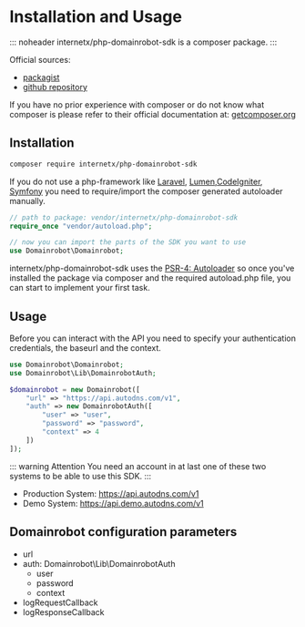 # Installation and Usage

::: noheader
internetx/php-domainrobot-sdk is a composer package. 
:::

Official sources:

* [packagist](https://packagist.org/packages/internetx/php-domainrobot-sdk)
* [github repository](https://github.com/InterNetX/php-domainrobot-sdk)

If you have no prior experience with composer or do not know what composer is please refer to their official documentation at: [getcomposer.org](https://getcomposer.org)

## Installation

```bash
composer require internetx/php-domainrobot-sdk
```

If you do not use a php-framework like [Laravel](https://laravel.com), [Lumen](https://lumen.laravel.com),[CodeIgniter](https://codeigniter.com/), [Symfony](https://symfony.com/) you need to require/import the composer generated autoloader manually.

```php
// path to package: vendor/internetx/php-domainrobot-sdk
require_once "vendor/autoload.php";

// now you can import the parts of the SDK you want to use
use Domainrobot\Domainrobot;
```

internetx/php-domainrobot-sdk uses the [PSR-4: Autoloader](https://www.php-fig.org/psr/psr-4/) so once you've installed the package via composer and the required autoload.php file, you can start to implement your first task.

## Usage

Before you can interact with the API you need to specify your authentication credentials, the baseurl and the context.

```php
use Domainrobot\Domainrobot;
use Domainrobot\Lib\DomainrobotAuth;

$domainrobot = new Domainrobot([
    "url" => "https://api.autodns.com/v1",
    "auth" => new DomainrobotAuth([
        "user" => "user",
        "password" => "password",
        "context" => 4
    ])
]);
```

::: warning Attention
You need an account in at last one of these two systems to be able to use this SDK.
:::

* Production System: <https://api.autodns.com/v1>
* Demo System: <https://api.demo.autodns.com/v1>

## Domainrobot configuration parameters

* url
* auth: Domainrobot\Lib\DomainrobotAuth
  * user
  * password
  * context
* logRequestCallback
* logResponseCallback
